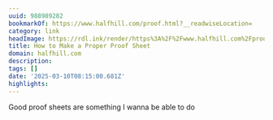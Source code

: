 ```yaml
---
uuid: 988989282
bookmarkOf: https://www.halfhill.com/proof.html?__readwiseLocation=
category: link
headImage: https://rdl.ink/render/https%3A%2F%2Fwww.halfhill.com%2Fproof.html%3F__readwiseLocation%3D
title: How to Make a Proper Proof Sheet
domain: halfhill.com
description:
tags: []
date: '2025-03-10T08:15:00.681Z'
highlights:
---
```


Good proof sheets are something I wanna be able to do

